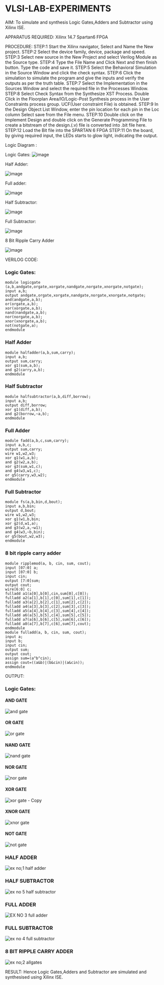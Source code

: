 # VLSI-LAB-EXPERIMENTS
AIM: To simulate and synthesis Logic Gates,Adders and Subtractor using Xilinx ISE.

APPARATUS REQUIRED: Xilinx 14.7 Spartan6 FPGA

PROCEDURE: STEP:1 Start the Xilinx navigator, Select and Name the New project. STEP:2 Select the device family, device, package and speed. STEP:3 Select new source in the New Project and select Verilog Module as the Source type. STEP:4 Type the File Name and Click Next and then finish button. Type the code and save it. STEP:5 Select the Behavioral Simulation in the Source Window and click the check syntax. STEP:6 Click the simulation to simulate the program and give the inputs and verify the outputs as per the truth table. STEP:7 Select the Implementation in the Sources Window and select the required file in the Processes Window. STEP:8 Select Check Syntax from the Synthesize XST Process. Double Click in the Floorplan Area/IO/Logic-Post Synthesis process in the User Constraints process group. UCF(User constraint File) is obtained. STEP:9 In the Design Object List Window, enter the pin location for each pin in the Loc column Select save from the File menu. STEP:10 Double click on the Implement Design and double click on the Generate Programming File to create a bitstream of the design.(.v) file is converted into .bit file here. STEP:12 Load the Bit file into the SPARTAN 6 FPGA STEP:11 On the board, by giving required input, the LEDs starts to glow light, indicating the output.

Logic Diagram :

Logic Gates:
![image](https://github.com/navaneethans/VLSI-LAB-EXPERIMENTS/assets/6987778/ee17970c-3ac9-4603-881b-88e2825f41a4)


Half Adder:

![image](https://github.com/navaneethans/VLSI-LAB-EXPERIMENTS/assets/6987778/0e1ecb96-0c25-4556-832b-aeeedfdfe7b9)


Full adder:

![image](https://github.com/navaneethans/VLSI-LAB-EXPERIMENTS/assets/6987778/9bb3964c-438f-469d-a3de-c1cca6f323fb)


Half Subtractor:

![image](https://github.com/navaneethans/VLSI-LAB-EXPERIMENTS/assets/6987778/731470b7-eb4e-49f8-8bb7-2994052a7184)



Full Subtractor:

![image](https://github.com/navaneethans/VLSI-LAB-EXPERIMENTS/assets/6987778/d66f874b-c1f2-44b3-a035-7149b56430c1)



8 Bit Ripple Carry Adder

![image](https://github.com/navaneethans/VLSI-LAB-EXPERIMENTS/assets/6987778/7385a408-40a5-4203-8050-b72818622d79)



VERILOG CODE:
### Logic Gates:
```
module logicgate (a,b,andgate,orgate,xorgate,nandgate,norgate,xnorgate,notgate);
input a,b;  
output andgate,orgate,xorgate,nandgate,norgate,xnorgate,notgate;
and(andgate,a,b);
or(orgate,a,b);
xor(xorgate,a,b);
nand(nandgate,a,b); 
nor(norgate,a,b);
xnor(xnorgate,a,b);
not(notgate,a);
endmodule
```
### Half Adder
```
module halfadder(a,b,sum,carry);
input a,b;
output sum,carry;
xor g1(sum,a,b);
and g2(carry,a,b);
endmodule
```
### Half Subtractor
```
module halfsubtractor(a,b,diff,borrow);
input a,b;
output diff,borrow;
xor g1(diff,a,b);
and g2(borrow,~a,b);
endmodule
```
### Full Adder
```
module fadd(a,b,c,sum,carry);
input a,b,c;
output sum,carry;
wire w1,w2,w3;
xor g1(w1,a,b);
and g2(w2,a,b);
xor g3(sum,w1,c);
and g4(w3,w1,c);
or g5(carry,w3,w2);
endmodule
```
### Full Subtractor
```
module fs(a,b,bin,d,bout);
input a,b,bin; 
output d,bout;
wire w1,w2,w3;
xor g1(w1,b,bin; 
xor g2(d,w1,a);
and g3(w2,a,~w1);
and g4(w3,~b,bin);
or g5(bout,w2,w3);
endmodule
```
### 8 bit ripple carry adder
```
module ripplemod(a, b, cin, sum, cout);
input [07:0] a;
input [07:0] b;
input cin;
output [7:0]sum;
output cout;
wire[6:0] c;
fulladd a1(a[0],b[0],cin,sum[0],c[0]);
fulladd a2(a[1],b[1],c[0],sum[1],c[1]);
fulladd a3(a[2],b[2],c[1],sum[2],c[2]);
fulladd a4(a[3],b[3],c[2],sum[3],c[3]);
fulladd a5(a[4],b[4],c[3],sum[4],c[4]);
fulladd a6(a[5],b[5],c[4],sum[5],c[5]);
fulladd a7(a[6],b[6],c[5],sum[6],c[6]);
fulladd a8(a[7],b[7],c[6],sum[7],cout);
endmodule
module fulladd(a, b, cin, sum, cout);
input a;
input b;
input cin;
output sum;
output cout;
assign sum=(a^b^cin);
assign cout=((a&b)|(b&cin)|(a&cin));
endmodule
```

OUTPUT:
### Logic Gates:
#### AND GATE
![and gate](https://github.com/nithiyashree2533/VLSI-LAB-EXP-1/assets/161813688/559dbcef-d330-462d-ae7d-38a97b4509f2)
#### OR GATE
![or gate](https://github.com/nithiyashree2533/VLSI-LAB-EXP-1/assets/161813688/60d878d7-c456-4f2f-9a97-68c0cb471e17)
#### NAND GATE
![nand gate](https://github.com/nithiyashree2533/VLSI-LAB-EXP-1/assets/161813688/65482277-69bf-465f-9d15-c155a45a5c2c)
#### NOR GATE
![nor gate](https://github.com/nithiyashree2533/VLSI-LAB-EXP-1/assets/161813688/e27ae117-5ca7-42c2-b6ca-103bedd6f0b2)
#### XOR GATE
![xor gate - Copy](https://github.com/nithiyashree2533/VLSI-LAB-EXP-1/assets/161813688/d8c54505-215a-47e6-a7bb-417c29e3dbc5)
#### XNOR GATE
![xnor gate](https://github.com/nithiyashree2533/VLSI-LAB-EXP-1/assets/161813688/5f3b131f-72e0-40d5-85e9-05131e23dcc0)
#### NOT GATE
![not gate](https://github.com/nithiyashree2533/VLSI-LAB-EXP-1/assets/161813688/11841114-0b18-4ba1-9e0d-8b2669596c73)
### HALF ADDER
![ex no;1 half adder](https://github.com/nithiyashree2533/VLSI-LAB-EXP-1/assets/161813688/3e242fd3-fa9a-45a2-8bf9-8626f452ab83)
### HALF SUBTRACTOR
![ex no 5 half subtractor](https://github.com/nithiyashree2533/VLSI-LAB-EXP-1/assets/161813688/f77b3dd7-37d7-450c-ab38-eca4e0fe8f93)
### FULL ADDER
![EX NO 3 full adder](https://github.com/nithiyashree2533/VLSI-LAB-EXP-1/assets/161813688/fbbcbac8-1da0-4792-aaf7-b87d5c4d4300)
### FULL SUBTRACTOR
![ex no 4 full subtractor](https://github.com/nithiyashree2533/VLSI-LAB-EXP-1/assets/161813688/e7e4c1e7-27de-4251-92e0-19e8e0acac4e)
### 8 BIT RIPPLE CARRY ADDER
![ex no;2 allgates](https://github.com/nithiyashree2533/VLSI-LAB-EXP-1/assets/161813688/d922f01e-c994-4883-b653-7670fa932894)

RESULT:
Hence Logic Gates,Adders and Subtractor are simulated and synthesised using Xilinx ISE.
